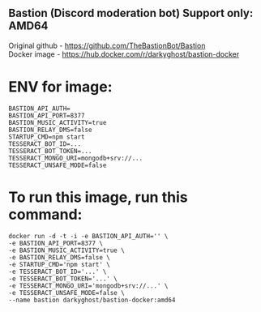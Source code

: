 ## Bastion (Discord moderation bot) **Support only: AMD64**
Original github - https://github.com/TheBastionBot/Bastion<br>
Docker image - https://hub.docker.com/r/darkyghost/bastion-docker

# ENV for image:

```
BASTION_API_AUTH=
BASTION_API_PORT=8377
BASTION_MUSIC_ACTIVITY=true
BASTION_RELAY_DMS=false
STARTUP_CMD=npm start
TESSERACT_BOT_ID=...
TESSERACT_BOT_TOKEN=...
TESSERACT_MONGO_URI=mongodb+srv://...
TESSERACT_UNSAFE_MODE=false
```

# To run this image, run this command: <br>
```
docker run -d -t -i -e BASTION_API_AUTH='' \ 
-e BASTION_API_PORT=8377 \
-e BASTION_MUSIC_ACTIVITY=true \
-e BASTION_RELAY_DMS=false \
-e STARTUP_CMD='npm start' \
-e TESSERACT_BOT_ID='...' \
-e TESSERACT_BOT_TOKEN='...' \
-e TESSERACT_MONGO_URI='mongodb+srv://...' \
-e TESSERACT_UNSAFE_MODE=false \
--name bastion darkyghost/bastion-docker:amd64
```
